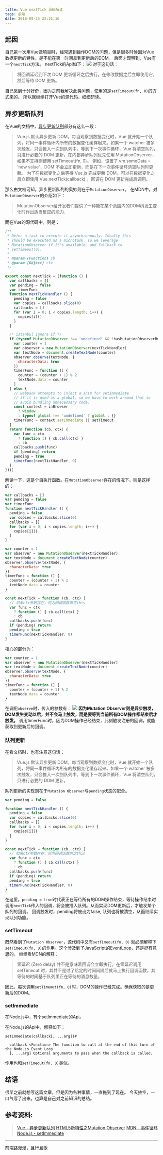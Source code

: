```yaml
---
title: Vue nextTick 源码解读
tags: 前端
date: 2016-09-25 22:21:16
---
```

## 起因
自己第一次用Vue做项目时，经常遇到操作DOM的问题，但是很多时候因为Vue数据更新的特性，是不能在第一时间拿到更新后的DOM。
后面才观察到，Vue有一个`nextTick`方法。
nextTick的Api如下：
![](http://7xoxxe.com1.z0.glb.clouddn.com/2017-09-09-045713.jpg)
对于这句话：

> 将回调延迟到下次 DOM 更新循环之后执行。在修改数据之后立即使用它，然后等待 DOM 更新。

自己感到十分好奇，因为之前我解决此类问题，使用的是`setTimeout(fn, 0)`的方式来的。
所以就继续打开Vue的源代码，细细研读。

## 异步更新队列
在Vue的文档中，[异步更新队列](http://cn.vuejs.org/guide/reactivity.html#u5F02_u6B65_u66F4_u65B0_u961F_u5217)部分有这么一段：

> Vue.js 默认异步更新 DOM。每当观察到数据变化时，Vue 就开始一个队列，将同一事件循环内所有的数据变化缓存起来。如果一个 watcher 被多次触发，只会推入一次到队列中。等到下一次事件循环，Vue 将清空队列，只进行必要的 DOM 更新。在内部异步队列优先使用 MutationObserver，如果不支持则使用 setTimeout(fn, 0)。
例如，设置了 vm.someData = 'new value'，DOM 不会立即更新，而是在下一次事件循环清空队列时更新。
为了在数据变化之后等待 Vue.js 完成更新 DOM，可以在数据变化之后立即使用 Vue.nextTick(callback) 。回调在 DOM 更新完成后调用。

那么由文档可知，异步更新队列的奥妙则在于`MutationObserver`。
在MDN中，对`MutationObserver`的介绍如下：

> MutationObserver给开发者们提供了一种能在某个范围内的DOM树发生变化时作出适当反应的能力.

而在Vue的源代码中，则是：

```javascript
/**
 * Defer a task to execute it asynchronously. Ideally this
 * should be executed as a microtask, so we leverage
 * MutationObserver if it's available, and fallback to
 * setTimeout(0).
 *
 * @param {Function} cb
 * @param {Object} ctx
 */

export const nextTick = (function () {
  var callbacks = []
  var pending = false
  var timerFunc
  function nextTickHandler () {
    pending = false
    var copies = callbacks.slice(0)
    callbacks = []
    for (var i = 0; i < copies.length; i++) {
      copies[i]()
    }
  }

  /* istanbul ignore if */
  if (typeof MutationObserver !== 'undefined' && !hasMutationObserverBug) {
    var counter = 1
    var observer = new MutationObserver(nextTickHandler)
    var textNode = document.createTextNode(counter)
    observer.observe(textNode, {
      characterData: true
    })
    timerFunc = function () {
      counter = (counter + 1) % 2
      textNode.data = counter
    }
  } else {
    // webpack attempts to inject a shim for setImmediate
    // if it is used as a global, so we have to work around that to
    // avoid bundling unnecessary code.
    const context = inBrowser
      ? window
      : typeof global !== 'undefined' ? global : {}
    timerFunc = context.setImmediate || setTimeout
  }
  return function (cb, ctx) {
    var func = ctx
      ? function () { cb.call(ctx) }
      : cb
    callbacks.push(func)
    if (pending) return
    pending = true
    timerFunc(nextTickHandler, 0)
  }
})()
```

解读一下，这是个自执行函数。在`MutationObserver`存在的情况下，则是这样的：

```javascript
var callbacks = []
var pending = false
var timerFunc
function nextTickHandler () {
  pending = false
  var copies = callbacks.slice(0)
  callbacks = []
  for (var i = 0; i < copies.length; i++) {
    copies[i]()
  }
}

var counter = 1
var observer = new MutationObserver(nextTickHandler)
var textNode = document.createTextNode(counter)
observer.observe(textNode, {
  characterData: true
})
timerFunc = function () {
  counter = (counter + 1) % 2
  textNode.data = counter
}

const nextTick = function (cb, ctx) {
  // 如果ctx参数存在，则为回调函数绑定this
  var func = ctx
    ? function () { cb.call(ctx) }
    : cb
  callbacks.push(func)
  if (pending) return
  pending = true
  timerFunc(nextTickHandler, 0)
}
```

核心的部分为：

```javascript
var counter = 1
var observer = new MutationObserver(nextTickHandler)
var textNode = document.createTextNode(counter)
observer.observe(textNode, {
  characterData: true
})
timerFunc = function () {
  counter = (counter + 1) % 2
  textNode.data = counter
}
```

在调用`observe`时，传入的参数有：
![](http://7xoxxe.com1.z0.glb.clouddn.com/2017-09-09-045714.jpg)
**因为Mutation Observer则是异步触发，DOM发生变动以后，并不会马上触发，而是要等到当前所有DOM操作都结束后才触发。**
调用timerFunc时，因为DOM操作已经结束，此刻触发注册的回调，就能获取到更新后的回调。

### 队列更新

在看文档时，也有注意这句话：

> Vue.js 默认异步更新 DOM。每当观察到数据变化时，Vue 就开始一个队列，将同一事件循环内所有的数据变化缓存起来。如果一个 watcher 被多次触发，只会推入一次到队列中。等到下一次事件循环，Vue 将清空队列，只进行必要的 DOM 更新。

队列更新的实现则在于`Mutation Observer`与`pending`状态的配合。

```javascript
var pending = false

function nextTickHandler () {
  pending = false
  var copies = callbacks.slice(0)
  callbacks = []
  for (var i = 0; i < copies.length; i++) {
    copies[i]()
  }
}

const nextTick = function (cb, ctx) {
  // 如果ctx参数存在，则为回调函数绑定this
  var func = ctx
    ? function () { cb.call(ctx) }
    : cb
  callbacks.push(func)
  if (pending) return
  pending = true
  timerFunc(nextTickHandler, 0)
}
```

在这里，`pending = true`时代表正在等待所有的DOM操作结束，等待操作结束时调用`nextTick`传入的回调，将会被推入队列。从而实现DOM更新后，才触发某个队列的回调。
回调触发时，pending将被设为false, 队列也将被清空，从而继续实现队列功能。

### setTimeout

既然看到了`Mutation Observer`，源代码中又有`setTimeout(fn, 0)`
就必须解释下`setTimeout(fn, 0)`的作用。这个涉及到了JavaScript的EventLoop，还是挺有意思的。
继续看MDN的解释：

> 零延迟 (Zero delay) 并不是意味着回调会立即执行。在零延迟调用 setTimeout 时，其并不是过了给定的时间间隔后就马上执行回调函数。其等待的时间基于队列里正在等待的消息数量。

因此，每次调用`setTimeout(fn, 0)`时，DOM的操作已经完成。确保获取的是更新后的DOM。

### setImmediate

在Node.js中，有个setImmediate的Api。

在Node.js的Api中，解释如下：

```
setImmediate(callback[, ...arg])#

  callback <Function> The function to call at the end of this turn of the Node.js Event Loop
  [, ...arg] Optional arguments to pass when the callback is called.
```

作用也和`setTimeout(fn, 0)`类似。

## 结语

很早之前就想写这篇文章，但是因为各种事情，一直拖到了现在。
今天抽空，一口气写了出来。也算是自己对之前知识的总结。

## 参考资料:
> [Vue - 异步更新队列](http://cn.vuejs.org/guide/reactivity.html#u5F02_u6B65_u66F4_u65B0_u961F_u5217)
> [HTML5新特性之Mutation Observer](http://www.cnblogs.com/jscode/p/3600060.html)
> [MDN - 事件循环](https://developer.mozilla.org/zh-CN/docs/Web/JavaScript/EventLoop#事件循环)
> [Node.js - setImmediate](https://npm.taobao.org/mirrors/node/latest/docs/api/timers.html#timers_setimmediate_callback_arg)

---
前端路漫漫，且行且歌